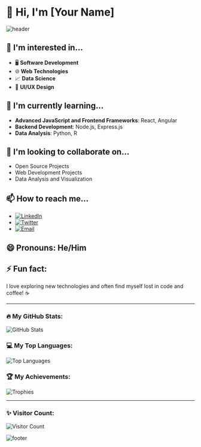 # 👋 Hi, I'm [Your Name] 

![header](https://capsule-render.vercel.app/api?type=waving&color=gradient&height=200&section=header&text=Welcome%20to%20My%20GitHub!&fontSize=40&animation=fadeIn)

## 👀 I'm interested in...

- 🖥️ **Software Development**
- 🌐 **Web Technologies**
- 📈 **Data Science**
- 🎨 **UI/UX Design**

## 🌱 I'm currently learning...

- **Advanced JavaScript and Frontend Frameworks**: React, Angular
- **Backend Development**: Node.js, Express.js
- **Data Analysis**: Python, R

## 💞️ I'm looking to collaborate on...

- Open Source Projects
- Web Development Projects
- Data Analysis and Visualization

## 📫 How to reach me...

- [![LinkedIn](https://img.shields.io/badge/-LinkedIn-blue?style=flat&logo=Linkedin&logoColor=white)](https://www.linkedin.com/in/yourprofile)
- [![Twitter](https://img.shields.io/badge/-Twitter-blue?style=flat&logo=Twitter&logoColor=white)](https://twitter.com/yourprofile)
- [![Email](https://img.shields.io/badge/-Email-c14438?style=flat&logo=Gmail&logoColor=white)](mailto:your-email@example.com)

## 😄 Pronouns: He/Him

## ⚡ Fun fact: 
I love exploring new technologies and often find myself lost in code and coffee! ☕

---

### 🔥 My GitHub Stats:

![GitHub Stats](https://github-readme-stats.vercel.app/api?username=yourusername&show_icons=true&theme=radical)

### 💻 My Top Languages:

![Top Languages](https://github-readme-stats.vercel.app/api/top-langs/?username=yourusername&layout=compact&theme=radical)

### 🏆 My Achievements:

![Trophies](https://github-profile-trophy.vercel.app/?username=yourusername&theme=radical&no-frame=true&row=1)

---

### ✨ Visitor Count:

![Visitor Count](https://komarev.com/ghpvc/?username=yourusername&color=green)

![footer](https://capsule-render.vercel.app/api?type=waving&color=gradient&height=100&section=footer)

